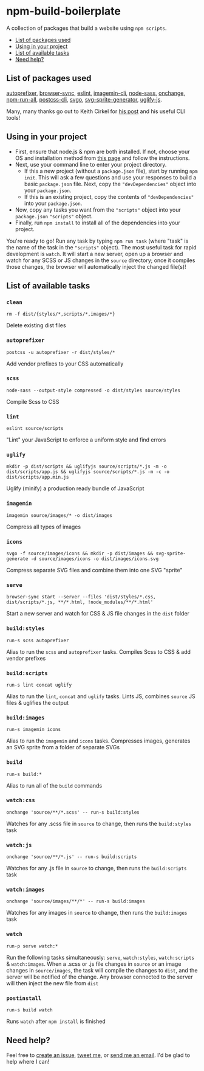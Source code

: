 # npm-build-boilerplate

A collection of packages that build a website using `npm scripts`.

* [List of packages used](#list-of-packages-used)
* [Using in your project](#using-in-your-project)
* [List of available tasks](#list-of-available-tasks)
* [Need help?](#need-help)

## List of packages used
[autoprefixer](https://github.com/postcss/autoprefixer), [browser-sync](https://github.com/Browsersync/browser-sync), [eslint](https://github.com/eslint/eslint), [imagemin-cli](https://github.com/imagemin/imagemin-cli), [node-sass](https://github.com/sass/node-sass), [onchange](https://github.com/Qard/onchange), [npm-run-all](https://github.com/mysticatea/npm-run-all), [postcss-cli](https://github.com/code42day/postcss-cli), [svgo](https://github.com/svg/svgo), [svg-sprite-generator](https://github.com/frexy/svg-sprite-generator), [uglify-js](https://github.com/mishoo/UglifyJS2).

Many, many thanks go out to Keith Cirkel for [his post](http://blog.keithcirkel.co.uk/how-to-use-npm-as-a-build-tool/) and his useful CLI tools!

## Using in your project
* First, ensure that node.js & npm are both installed. If not, choose your OS and installation method from [this page](https://nodejs.org/en/download/package-manager/) and follow the instructions.
* Next, use your command line to enter your project directory.
  * If this a new project (without a `package.json` file), start by running `npm init`. This will ask a few questions and use your responses to build a basic `package.json` file. Next, copy the `"devDependencies"` object into your `package.json`.
  * If this is an existing project, copy the contents of `"devDependencies"` into your `package.json`.
* Now, copy any tasks you want from the `"scripts"` object into your `package.json` `"scripts"` object.
* Finally, run `npm install` to install all of the dependencies into your project.

You're ready to go! Run any task by typing `npm run task` (where "task" is the name of the task in the `"scripts"` object). The most useful task for rapid development is `watch`. It will start a new server, open up a browser and watch for any SCSS or JS changes in the `source` directory; once it compiles those changes, the browser will automatically inject the changed file(s)!

## List of available tasks
### `clean`
  `rm -f dist/{styles/*,scripts/*,images/*}`

  Delete existing dist files

### `autoprefixer`
  `postcss -u autoprefixer -r dist/styles/*`

  Add vendor prefixes to your CSS automatically

### `scss`
  `node-sass --output-style compressed -o dist/styles source/styles`

  Compile Scss to CSS

### `lint`
  `eslint source/scripts`

  "Lint" your JavaScript to enforce a uniform style and find errors

### `uglify`
  `mkdir -p dist/scripts && uglifyjs source/scripts/*.js -m -o dist/scripts/app.js && uglifyjs source/scripts/*.js -m -c -o dist/scripts/app.min.js`

  Uglify (minify) a production ready bundle of JavaScript

### `imagemin`
  `imagemin source/images/* -o dist/images`

  Compress all types of images

### `icons`
  `svgo -f source/images/icons && mkdir -p dist/images && svg-sprite-generate -d source/images/icons -o dist/images/icons.svg`

  Compress separate SVG files and combine them into one SVG "sprite"

### `serve`
  `browser-sync start --server --files 'dist/styles/*.css, dist/scripts/*.js, **/*.html, !node_modules/**/*.html'`

  Start a new server and watch for CSS & JS file changes in the `dist` folder

### `build:styles`
  `run-s scss autoprefixer`

  Alias to run the `scss` and `autoprefixer` tasks. Compiles Scss to CSS & add vendor prefixes

### `build:scripts`
  `run-s lint concat uglify`

  Alias to run the `lint`, `concat` and `uglify` tasks. Lints JS, combines `source` JS files & uglifies the output

### `build:images`
  `run-s imagemin icons`

  Alias to run the `imagemin` and `icons` tasks. Compresses images, generates an SVG sprite from a folder of separate SVGs

### `build`
  `run-s build:*`

  Alias to run all of the `build` commands

### `watch:css`
  `onchange 'source/**/*.scss' -- run-s build:styles`

  Watches for any .scss file in `source` to change, then runs the `build:styles` task

### `watch:js`
  `onchange 'source/**/*.js' -- run-s build:scripts`

  Watches for any .js file in `source` to change, then runs the `build:scripts` task

### `watch:images`
  `onchange 'source/images/**/*' -- run-s build:images`

  Watches for any images in `source` to change, then runs the `build:images` task

### `watch`
  `run-p serve watch:*`

  Run the following tasks simultaneously: `serve`, `watch:styles`, `watch:scripts` & `watch:images`. When a .scss or .js file changes in `source` or an image changes in `source/images`, the task will compile the changes to `dist`, and the server will be notified of the change. Any browser connected to the server will then inject the new file from `dist`

### `postinstall`
  `run-s build watch`

  Runs `watch` after `npm install` is finished


## Need help?
Feel free to [create an issue](http://github.com/damonbauer/npm-build-boilerplate/issues), [tweet me](http://twitter.com/damon_bauer), or [send me an email](mailto:hello@damonbauer.me). I'd be glad to help where I can!
